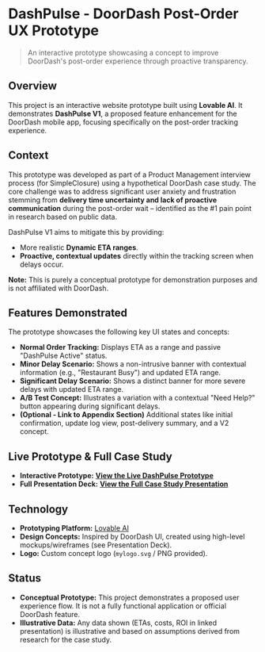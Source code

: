 # DashPulse - DoorDash Post-Order UX Prototype

> An interactive prototype showcasing a concept to improve DoorDash's post-order experience through proactive transparency.

## Overview

This project is an interactive website prototype built using **Lovable AI**. It demonstrates **DashPulse V1**, a proposed feature enhancement for the DoorDash mobile app, focusing specifically on the post-order tracking experience.

## Context

This prototype was developed as part of a Product Management interview process (for SimpleClosure) using a hypothetical DoorDash case study. The core challenge was to address significant user anxiety and frustration stemming from **delivery time uncertainty and lack of proactive communication** during the post-order wait – identified as the #1 pain point in research based on public data.

DashPulse V1 aims to mitigate this by providing:
*   More realistic **Dynamic ETA ranges**.
*   **Proactive, contextual updates** directly within the tracking screen when delays occur.

**Note:** This is purely a conceptual prototype for demonstration purposes and is not affiliated with DoorDash.

## Features Demonstrated

The prototype showcases the following key UI states and concepts:

*   **Normal Order Tracking:** Displays ETA as a range and passive "DashPulse Active" status.
*   **Minor Delay Scenario:** Shows a non-intrusive banner with contextual information (e.g., "Restaurant Busy") and updated ETA range.
*   **Significant Delay Scenario:** Shows a distinct banner for more severe delays with updated ETA range.
*   **A/B Test Concept:** Illustrates a variation with a contextual "Need Help?" button appearing during significant delays.
*   **(Optional - Link to Appendix Section)** Additional states like initial confirmation, update log view, post-delivery summary, and a V2 concept.

## Live Prototype & Full Case Study

*   **Interactive Prototype:** [**View the Live DashPulse Prototype**](https://dash-pulse-project.vercel.app/)
*   **Full Presentation Deck:** [**View the Full Case Study Presentation**](https://drive.google.com/file/d/1jIuVQ2mi-Z3u-S4d40syBs_8wcbhOZ1R/view?usp=drive_link)

## Technology

*   **Prototyping Platform:** [Lovable AI](https://lovable.ai/)
*   **Design Concepts:** Inspired by DoorDash UI, created using high-level mockups/wireframes (see Presentation Deck).
*   **Logo:** Custom concept logo (`mylogo.svg` / PNG provided).

## Status

*   **Conceptual Prototype:** This project demonstrates a proposed user experience flow. It is not a fully functional application or official DoorDash feature.
*   **Illustrative Data:** Any data shown (ETAs, costs, ROI in linked presentation) is illustrative and based on assumptions derived from research for the case study.
